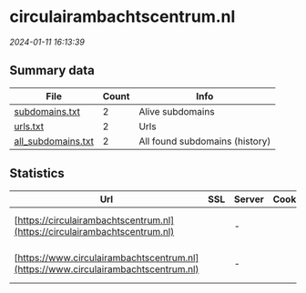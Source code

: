 # circulairambachtscentrum.nl
*2024-01-11 16:13:39*
## Summary data


| File       | Count | Info |
|------------|-------|------|
|[subdomains.txt](/data/circulairambachtscentrum.nl/subdomains.txt)|2|Alive subdomains|
|[urls.txt](/data/circulairambachtscentrum.nl/urls.txt)|2|Urls|
|[all_subdomains.txt](/data/circulairambachtscentrum.nl/all_subdomains.txt)|2|All found subdomains (history)|


## Statistics


| Url | SSL | Server | Cookie | HSTS | CSP | XFO | XXP | RP | Tech |Title |
|------------|-------|------|------|------|------|------|------|------|------|------|
|[https://circulairambachtscentrum.nl](https://circulairambachtscentrum.nl)| |-| |:white_check_mark: | :white_check_mark:| :white_check_mark: | :white_check_mark: | :white_check_mark: |HSTS Microsoft ASP.NET:-|Home - Circulair...|
|[https://www.circulairambachtscentrum.nl](https://www.circulairambachtscentrum.nl)| |-| |:white_check_mark: | :white_check_mark:| :white_check_mark: | :white_check_mark: | :white_check_mark: |HSTS Microsoft ASP.NET:-|Object moved|